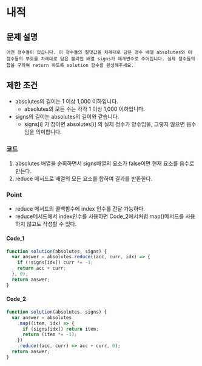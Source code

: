 # 내적

## 문제 설명

    어떤 정수들이 있습니다. 이 정수들의 절댓값을 차례대로 담은 정수 배열 absolutes와 이 정수들의 부호를 차례대로 담은 불리언 배열 signs가 매개변수로 주어집니다. 실제 정수들의 합을 구하여 return 하도록 solution 함수를 완성해주세요.

## 제한 조건

- absolutes의 길이는 1 이상 1,000 이하입니다.
  - absolutes의 모든 수는 각각 1 이상 1,000 이하입니다.
- signs의 길이는 absolutes의 길이와 같습니다.
  - signs[i] 가 참이면 absolutes[i] 의 실제 정수가 양수임을, 그렇지 않으면 음수임을 의미합니다.

### 코드

1. absolutes 배열을 순회하면서 signs배열의 요소가 false이면 현재 요소를 음수로 만든다.
2. reduce 메서드로 배열의 모든 요소를 합하여 결과를 반환한다.

### Point

- reduce 메서드의 콜백함수에 index 인수를 전달 가능하다.
- reduce메서드에서 index인수를 사용하면 Code_2에서처럼 map()메서드를 사용하지 않고도 작성할 수 있다.

#### Code_1

```js
function solution(absolutes, signs) {
  var answer = absolutes.reduce((acc, curr, idx) => {
    if (!signs[idx]) curr *= -1;
    return acc + curr;
  }, 0);
  return answer;
}
```

#### Code_2

```js
function solution(absolutes, signs) {
  var answer = absolutes
    .map((item, idx) => {
      if (signs[idx]) return item;
      return (item *= -1);
    })
    .reduce((acc, curr) => acc + curr, 0);
  return answer;
}
```
